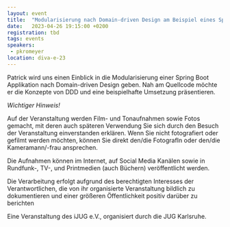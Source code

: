 ```yaml
---
layout: event
title:  "Modularisierung nach Domain-driven Design am Beispiel eines Spring Boot Projektes"
date:   2023-04-26 19:15:00 +0200
registration: tbd
tags: events
speakers:
 - pkromeyer
location: diva-e-23
---
```


Patrick wird uns einen Einblick in die Modularisierung einer Spring Boot Applikation nach Domain-driven Design geben. Nah am Quellcode möchte er die Konzepte von DDD und eine beispielhafte Umsetzung präsentieren.

*Wichtiger Hinweis!*

Auf der Veranstaltung werden Film- und Tonaufnahmen sowie Fotos gemacht, mit deren auch späteren Verwendung Sie sich durch den Besuch der Veranstaltung einverstanden erklären. Wenn Sie nicht fotografiert oder gefilmt werden möchten, können Sie direkt den/die FotografIn oder den/die Kameramann/-frau ansprechen.

Die Aufnahmen können im Internet, auf Social Media Kanälen sowie in Rundfunk-, TV-, und Printmedien (auch Büchern) veröffentlicht werden.

Die Verarbeitung erfolgt aufgrund des berechtigten Interesses der Verantwortlichen, die von ihr organisierte Veranstaltung bildlich zu dokumentieren und einer größeren Öffentlichkeit positiv darüber zu berichten

Eine Veranstaltung des iJUG e.V., organisiert durch die JUG Karlsruhe.
